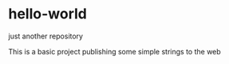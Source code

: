 # hello-world
just another repository

This is a basic project publishing some simple strings to the web
